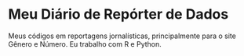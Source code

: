 # Meu Diário de Repórter de Dados
Meus códigos em reportagens jornalísticas, principalmente para o site Gênero e Número. Eu trabalho com R e Python. 
